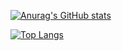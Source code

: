 [![Anurag's GitHub stats](https://github-readme-stats.vercel.app/api?username=eryisan&count_private=true&show_icons=true&theme=gruvbox)](https://github.com/anuraghazra/github-readme-stats)

[![Top Langs](https://github-readme-stats.vercel.app/api/top-langs/?username=eryisan)](https://github.com/anuraghazra/github-readme-stats)
